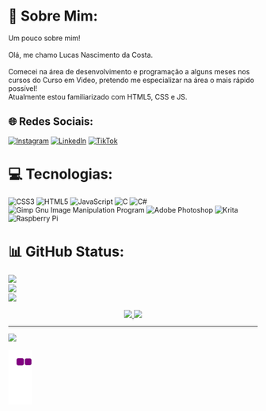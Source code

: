 # 💫 Sobre Mim:
Um pouco sobre mim!<br>  <br>Olá, me chamo Lucas Nascimento da Costa.<br><br>Comecei na área de desenvolvimento e programação a alguns meses nos cursos do Curso em Video, pretendo me especializar na área o mais rápido possível!<br>Atualmente estou familiarizado com HTML5, CSS e JS.


## 🌐 Redes Sociais:
[![Instagram](https://img.shields.io/badge/Instagram-%23E4405F.svg?logo=Instagram&logoColor=white)](https://instagram.com/tagram.com/lucas.costa19/) [![LinkedIn](https://img.shields.io/badge/LinkedIn-%230077B5.svg?logo=linkedin&logoColor=white)](https://linkedin.com/in/https://www.linkedin.com/in/lucas-costa-9530b3246/) [![TikTok](https://img.shields.io/badge/TikTok-%23000000.svg?logo=TikTok&logoColor=white)](https://tiktok.com/@https://www.tiktok.com/@lucas.batman?lang=pt-BR) 

# 💻 Tecnologias:
![CSS3](https://img.shields.io/badge/css3-%231572B6.svg?style=for-the-badge&logo=css3&logoColor=white) ![HTML5](https://img.shields.io/badge/html5-%23E34F26.svg?style=for-the-badge&logo=html5&logoColor=white) ![JavaScript](https://img.shields.io/badge/javascript-%23323330.svg?style=for-the-badge&logo=javascript&logoColor=%23F7DF1E) ![C](https://img.shields.io/badge/c-%2300599C.svg?style=for-the-badge&logo=c&logoColor=white) ![C#](https://img.shields.io/badge/c%23-%23239120.svg?style=for-the-badge&logo=c-sharp&logoColor=white) ![Gimp Gnu Image Manipulation Program](https://img.shields.io/badge/Gimp-657D8B?style=for-the-badge&logo=gimp&logoColor=FFFFFF) ![Adobe Photoshop](https://img.shields.io/badge/adobephotoshop-%2331A8FF.svg?style=for-the-badge&logo=adobephotoshop&logoColor=white) ![Krita](https://img.shields.io/badge/Krita-203759?style=for-the-badge&logo=krita&logoColor=EEF37B) ![Raspberry Pi](https://img.shields.io/badge/-RaspberryPi-C51A4A?style=for-the-badge&logo=Raspberry-Pi)
# 📊 GitHub Status:

  ![](https://github-readme-stats.vercel.app/api?username=LucasNCosta&theme=midnight-purple&hide_border=false&include_all_commits=true&count_private=true)<br/>
  ![](https://github-readme-streak-stats.herokuapp.com/?user=LucasNCosta&theme=midnight-purple&hide_border=false)<br/>
  ![](https://github-readme-stats.vercel.app/api/top-langs/?username=LucasNCosta&theme=midnight-purple&hide_border=false&include_all_commits=true&count_private=true&layout=compact)

<div align="center">
  <a href="https://github.com/LucasNCosta">
  <img height="180em" src="https://github-readme-stats.vercel.app/api?username=LucasNCosta&show_icons=true&theme=midnight-purple&include_all_commits=true&count_private=true"/>
  <img height="180em" src="https://github-readme-stats.vercel.app/api/top-langs/?username=LucasNCosta&layout=compact&langs_count=7&theme=midnight-purple"/>
</div>

---
[![](https://visitcount.itsvg.in/api?id=LucasNCosta&icon=5&color=12)](https://visitcount.itsvg.in)

<!-- Proudly created with GPRM ( https://gprm.itsvg.in ) -->

![snake gif](https://github.com/LucasNCosta/LucasNCosta/blob/output/github-contribution-grid-snake.gif)
